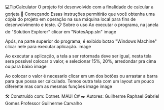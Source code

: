 💻TipCalculator
O projeto foi desenvolvido com a finalidade de calcular a gorjeta
🚀 Começando
Essas instruções permitirão que você obtenha uma cópia do projeto em operação na sua máquina local para fins de desenvolvimento e teste.
📋 Sobre o uso
Ao executar o programa, na janela de "Solution Explorer" clicar em "NotesApp.sln"
image

Após, na parte superior do programa, é exibido botao "Windows Machine" clicar nele para executar aplicação.
image

Ao executar a aplicação, a tela a ser retornada deve ser igual, nesta tela sera possivel colocar o valor, e selecionar 15%, 20%, arredondar pra cima ou para baixo
image

Ao colocar o valor é necesario clicar em um dos botões ou arrastar a barra para que possa ser calculado. Temos outra tela com um layout um pouco diferente mas com as mesmas funções
image image

🛠️ Construído com:
Dotnet. MAUI
C#
✒️ Autores:
Guilherme Raphael
Gabriel Gomes
Professor
Guilherme Carvalho
